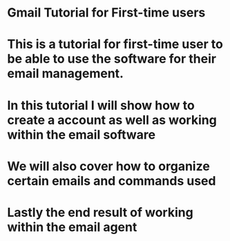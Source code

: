 # Gmail Tutorial for First-time users
# This is a tutorial for first-time user to be able to use the software for their email management. 
# In this tutorial I will show how to create a account as well as working within the email software 
# We will also cover how to organize certain emails and commands used 
# Lastly the end result of working within the email agent
